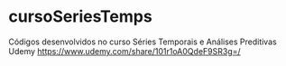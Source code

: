 # cursoSeriesTemps
Códigos desenvolvidos no curso Séries Temporais e Análises Preditivas Udemy
https://www.udemy.com/share/101r1oA0QdeF9SR3g=/
